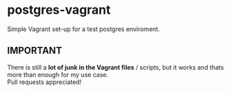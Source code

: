 # postgres-vagrant
Simple Vagrant set-up for a test postgres enviroment.

## IMPORTANT
There is still a **lot of junk in the Vagrant files** / scripts, but it works and thats more than enough for my use case.  
Pull requests appreciated!
